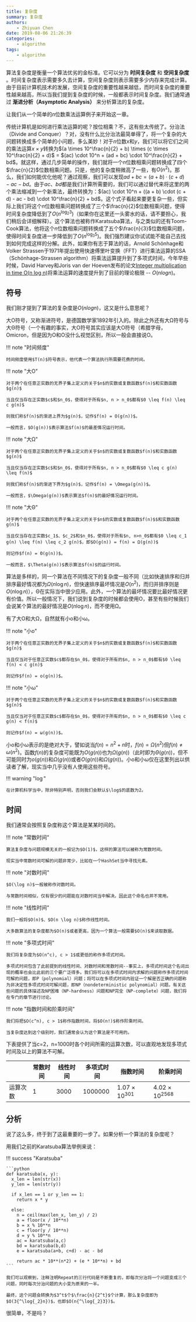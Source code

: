 ```yaml
---
title: 复杂度
summary: 复杂度
authors:
    - Zhiyuan Chen
date: 2019-08-06 21:26:39
categories: 
    - algorithm
tags:
    - algorithm
---
```


算法复杂度是衡量一个算法优劣的金标准。它可以分为 **时间复杂度** 和 **空间复杂度** 。时间复杂度表示需要多久去计算，空间复杂度则表示需要多少内存来完成计算。由于目前计算机技术的发展，空间复杂度的重要性越来越低，而时间复杂度的重要性越来越高，所以当我们提到复杂度的时候，一般都表示时间复杂度。我们通常通过 **渐进分析（Asymptotic Analysis）** 来分析算法的复杂度。

让我们从一个简单的$n$位数乘法运算例子来开始这一章。

传统计算机是如何进行乘法运算的呢？按位相乘？不，这有些太传统了。分治法（Divide and Conquer）？对，没有什么比分治法最简单得了，将一个复杂的大问题转换成多个简单的小问题，多么美妙！对于$n$位数$x$和$y$，我们可以将它们之间的乘法运算$x \times y$转换为$(a \times 10^\frac{n}{2} + b) \times (c \times 10^\frac{n}{2} + d)$ = $(ac) \cdot 10^n + (ad + bc) \cdot 10^\frac{n}{2} + bd$。就这样，通过几步简单的操作，我们就将一个$n$位数相乘问题转换成了四个$\frac{n}{2}$位数相乘问题。只是，他的复杂度稍微高了一些，有$O(n{^2})$。那么，我们如何能优化他呢？通过观察，我们可以发现$ad + bc = (a + b) \cdot (c + d) - ac - bd$。由于$ac$、$bd$都是我们计算所需要的，我们可以通过替代来将这里的两个乘法缩减到一个新乘法，最终转换为：$(ac) \cdot 10^n + ((a + b) \cdot (c + d) - ac - bd) \cdot 10^\frac{n}{2} + bd$。这个式子看起来要更复杂一些，但实际上我们将这个$n$位数相乘问题转换成了三个$\frac{n}{2}$位数相乘问题，使得时间复杂度降低到了$O(n^{\log_2 3})$（如果你在这里还一头雾水的话，请不要担心，我们稍后会详细解释）。这个算法也被称作Karatsuba算法，与之类似的还有Toom-Cook算法，他将这个$n$位数相乘问题转换成了五个$\frac{n}{3}$位数相乘问题，使得时间复杂度进一步降低到了$O(n^{\log_3 5})$。我们强烈建议你试试能不能自己去找到如何完成这样的分解。此外，如果你有志于算法的话，Arnold Schönhage和Volker Strassen于1971年提出使用快速傅里叶变换（FFT）进行乘法运算的SSA（Schönhage-Strassen algorithm）将乘法运算提升到了多项式时间，今年早些时候，David Harvey和Joris van der Hoeven发布的论文[Integer multiplication in time O(n log n)](https://hal.archives-ouvertes.fr/hal-02070778/document)将乘法运算的速度提升到了目前的理论极限 -- $O(n log n)$。

## 符号

我们刚才提到了算法的复杂度是$O(n log n)$，这又是什么意思呢？

大O符号，又称渐进符号，是德国数学家1892年引入的。除此之外还有大Ω符号与大Θ符号（一个有趣的事实，大O符号其实应该是大Ο符号（希腊字母，Omicron，但是因为Ο和O没什么视觉区别，所以一般会直接说O。

!!! note "时间频度"

    时间频度使用$T(n)$符号表示，他代表一个算法执行所需要花费的时间。

!!! note "大O"

    对于两个在任意正实数的无界子集上定义的关于$n$的实数或复数函数$f(n)$和实数函数$g(n)$
    
    当且仅当存在正实数$c$和$n_0$，使得对于所有$n, n > n_0$都有$0 \leq f(n) \leq c g(n)$
    
    则我们称$f(n)$的渐进上界为$g(n)$，记作$f(n) = O(g(n))$。

    一般而言，$O(g(n))$表示算法$f(n)$的最差情况运行时间。

!!! note "大Ω"

    对于两个在任意正实数的无界子集上定义的关于$n$的实数或复数函数$f(n)$和实数函数$g(n)$
    
    当且仅当存在正实数$c$和$n_0$，使得对于所有$n, n > n_0$都有$0 \leq c g(n) \leq f(n)$
    
    则我们称$f(n)$的渐进下界为$g(n)$，记作$f(n) = \Omega(g(n))$。

    一般而言，$\Omega(g(n))$表示算法$f(n)$的最好情况运行时间。

!!! note "大Θ"

    对于两个在任意正实数的无界子集上定义的关于$n$的实数或复数函数$f(n)$$和实数函数g(n)$
    
    当且仅当存在正实数$c_1$、$c_2$和$n_0$，使得对于所有$n, n>n_0$都有$0 \leq c_1 g(n) \leq f(n) \leq c_2 g(n)$，即$O(g(n)) = f(n) = Ω(g(n))$
    
    则记作$f(n) = Θ(g(n))$。

    一般而言，$\Theta(g(n))$表示算法$f(n)$的运行时间。

算法是多样的，同一个算法在不同情况下的复杂度一般不同（比如快速排序和归并排序最好情况都为$\Omega(n \log n)$，但快速排序最坏情况是$O(n^2)$，而归并排序则是$O(n \log n)$），Θ在实际当中很少应用。此外，一个算法的最坏情况要比最好情况更有价值。所以一般情况下，我们说到复杂度的时候都会使用O，甚至有些时候我们会说某个算法的最好情况是$O(n \log n)$，而不使用Ω。

有了大O和大Ω，自然就有小o和小ω。

!!! note "小o"

    对于两个在任意正实数的无界子集上定义的关于$n$的实数或复数函数$f(n)$和实数函数$g(n)$
    
    当且仅当对于任意正实数$c$都存在$n_0$，使得对于所有的$n, n > n_0$都有$0 \leq f(n) < c g(n)$
    
    则记作$f(n) = o(g(n))$。

!!! note "小ω"

    对于两个在任意正实数的无界子集上定义的关于$n$的实数或复数函数$f(n)$和实数函数$g(n)$
    
    当且仅当对于任意正实数$c$都存在$n_0$，使得对于所有的$n, n > n_0$都有$0 \leq c g(n) < f(n)$
    
    则记作$f(n) = ω(g(n))$。

小o和小ω表示的是绝对大于，譬如说当$f(n) = n^2 + n$时，$f(n) = Ω(n^2)$但$f(n) \neq ω(n^2)$。函数$f(n)$的复杂度可能既为$O(g(n))$也为$\Omega(g(n))$（此时即为$\Theta(g(n))$，但不可能同时为$o(g(n))$和$\Omega(g(n))$或者$O(g(n))$和$\Omega(g(n))$。小o和小ω仅在这里列出以供读者了解，现实当中几乎没有人使用这些符号。

!!! warning "$\log$"

    在计算机科学当中，除非特别声明，否则我们会默认$\log$的底数为2。

## 时间

我们通常会按照复杂度称这个算法是某某时间的。

!!! note "常数时间"

    算法复杂度与问题规模无关的一般记为$O(1)$，这样的算法可以被称为常数时间。

    现实当中常数时间可解的问题非常少，比如在一个HashSet当中寻找元素。

!!! note "对数时间"

    $O(\log n)$一般被称作对数时间。

    与常数时间相似，仅有很少的问题能在对数时间当中解决。因此这个命名也并不常用。

!!! note "线性时间"

    我们一般将$O(n)$、$O(n \log n)$称作线性时间。

    大多数算法的复杂度都为$O(n)$或者更高，因为一个算法一般需要$O(n)$来读取数据。

!!! note "多项式时间"

    我们将复杂度为$O(n^c), c > 1$或更低的称作多项式时间。

    多项式时间包含了此前提到的线性时间、对数时间和常数时间--事实上，多项式时间这个名词出现的概率也会比此前的三个要广泛得多。我们将可以在多项式时间内求解的问题称作多项式时间可解的问题，即P（polynomial）问题；将可以在多项式时间内验证一个解是否正确的问题称为非决定性多项式时间可解问题，即NP（nondeterministic polynomial）问题。有关这些问题的具体描述及NP困难（NP-hardness）问题和NP完全（NP-complete）问题，我们将在专门的章节进行讨论。

!!! note "指数时间和阶乘时间"

    我们将把$O(c^n), c > 1$称作指数时间，将$O(n!)$称作阶乘时间。

    当复杂度达到这个级别时，我们通常会认为这个算法是不可用的。

下表提供了当c=2，n=1000时各个时间所需的运算次数，可以直观地发现多项式时间及以上的算法不可解。

|          	| 常数时间 	| 线性时间 	| 多项式时间 	| 指数时间               	| 阶乘时间                	|
|----------	|----------	|----------	|------------	|------------------------	|-------------------------	|
| 运算次数 	| 1        	| 3000     	| 1000000    	| $1.07 \times 10^{301}$ 	| $4.02 \times 10^{2568}$ 	|

## 分析

说了这么多，终于到了这最重要的一步了。如果分析一个算法的复杂度呢？

用我们之前的Karatsuba算法举例来说：

!!! success "Karatsuba"

    ```python
    def karatsuba(x, y):
      x_len = len(str(x))
      y_len = len(str(y))

      if x_len == 1 or y_len == 1:
        return x * y

      else:
        n = ceil(max(len_x, len_y) / 2)
        a = floor(x / 10**n)
        b = x % 10**n
        c = floor(y / 10**n)
        d = y % 10**n
        ac = karatsuba(a,c)
        bd = karatsuba(b,d)
        e = karatsuba(a+b, c+d) - ac - bd

        return ac * 10**(n*2) + (e * 10**n) + bd
    ```

    我们可以观察到，注释注明Repeat的三行代码是不断重复的，即每次分治将一个问题变成三个问题，同时每次分治问题的大小变为原来的一半。

    最终，这个问题会转换为$3^t$个$\frac{n}{2^t}$个计算，那么复杂度即为$O(3{^\log{_2}n})$，也即$O(n{^\log{_2}3})$。

很简单，不是吗？
